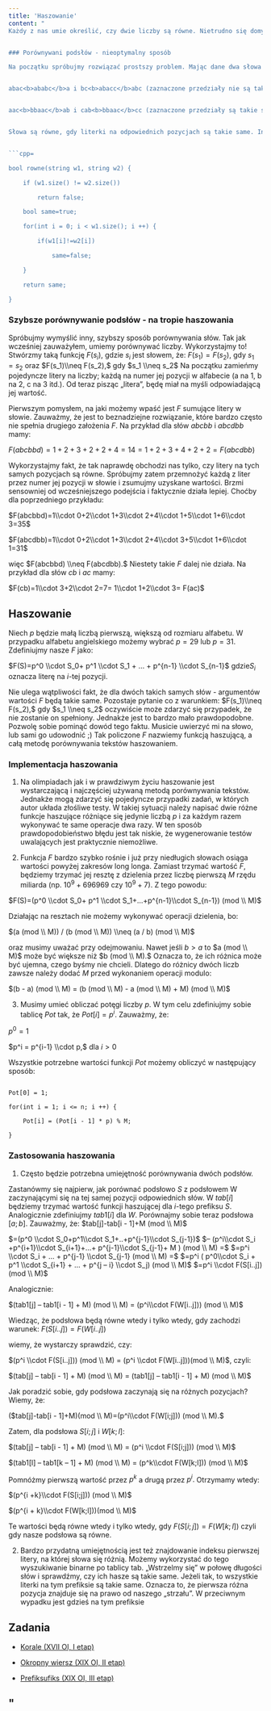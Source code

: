 ```yaml
---
title: 'Haszowanie'
content: "
Każdy z nas umie określić, czy dwie liczby są równe. Nietrudno się domyślić, że podobna umiejętność jest przydatna także w przypadku tekstów. Na dzisiejszej lekcji poznasz metodę haszowania. Jej zaletą jest stosunkowo łatwa implementacja i efektywność działania. Posiada również pewną wadę, ale o tym później.


### Porównywani podsłów - nieoptymalny sposób

Na początku spróbujmy rozwiązać prostszy problem. Mając dane dwa słowa $W$ i $S,$ chcielibyśmy sprawdzić, czy podsłowa $[i; j] W$ i $[k; l] S$ są takie same:


abac<b>ababc</b>a i bc<b>abacc</b>abc (zaznaczone przedziały nie są takie same)


aac<b>bbaac</b>ab i cab<b>bbaac</b>cc (zaznaczone przedziały są takie same)


Słowa są równe, gdy literki na odpowiednich pozycjach są takie same. Innymi słowy, jeśli zachodzi $W[i]=S[k], W[i+1]=S[k+1]...W[j]=S[l]$ to słowa są równe. W przeciwnym wypadku się różnią. Załóżmy, że $S$ i $W$ mają długość $n (1 \\leqslant  n \\leqslant  10^6).$ Porównywanie kolejnych literek zajmuje $O(k - l + 1),$ czyli w najgorszym wypadku $O(n)$ czasu. Co gdybyśmy chcieli porównać w ten sposób $q (1 \\leqslant  q \\leqslant  10^6)$ różnych par podsłów? Odbyłoby się to w czasie $O(qn),$ czyli w najgorszym wypadku $O(10^6 \\cdot 10^6) = O(10^{12}).$ Jeśli nie chcemy czekać kilku lat na wynik i nie mamysuperkomputera, musimy wymyślić lepszą metodę.


```cpp=

bool rowne(string w1, string w2) {

	if (w1.size() != w2.size())

		return false;

	bool same=true;

	for(int i = 0; i < w1.size(); i ++) {

		if(w1[i]!=w2[i])

			same=false;

	}

	return same;

}

```


### Szybsze porównywanie podsłów - na tropie haszowania

Spróbujmy wymyślić inny, szybszy sposób porównywania słów. Tak jak wcześniej zauważyłem, umiemy porównywać liczby. Wykorzystajmy to! Stwórzmy taką funkcję $F(s_i),$ gdzie $s_i$ jest słowem, że: $F(s_1)=F(s_2),$ gdy $s_1=s_2$ oraz $F(s_1)\\neq F(s_2),$ gdy $s_1 \\neq s_2$ Na początku zamieńmy pojedyncze litery na liczby; każdą na numer jej pozycji w alfabecie (a na 1, b na 2, c na 3 itd.). Od teraz pisząc „litera”, będę miał na myśli odpowiadającą jej wartość.


Pierwszym pomysłem, na jaki możemy wpaść jest $F$ sumujące litery w słowie. Zauważmy, że jest to beznadziejne rozwiązanie, które bardzo często nie spełnia drugiego założenia $F.$ Na przykład dla słów $abcbb$ i $abcdbb$ mamy:


$F(abcbbd)=1+2+3+2+2+4 = 14 = 1+2+3+4+2+2 = F(abcdbb)$


Wykorzystajmy fakt, że tak naprawdę obchodzi nas tylko, czy litery na tych samych pozycjach są równe. Spróbujmy zatem przemnożyć każdą z liter przez numer jej pozycji w słowie i zsumujmy uzyskane wartości. Brzmi sensowniej od wcześniejszego podejścia i faktycznie działa lepiej. Choćby dla poprzedniego przykładu:


$F(abcbbd)=1\\cdot 0+2\\cdot 1+3\\cdot 2+4\\cdot 1+5\\cdot 1+6\\cdot 3=35$


$F(abcdbb)=1\\cdot 0+2\\cdot 1+3\\cdot 2+4\\cdot 3+5\\cdot 1+6\\cdot 1=31$


więc $F(abcbbd) \\neq F(abcdbb).$ Niestety takie $F$ dalej nie działa. Na przykład dla słów $cb$ i $ac$ mamy:


$F(cb)=1\\cdot 3+2\\cdot 2=7= 1\\cdot 1+2\\cdot 3= F(ac)$


## Haszowanie

Niech $p$ będzie małą liczbą pierwszą, większą od rozmiaru alfabetu. W przypadku alfabetu angielskiego możemy wybrać $p = 29$ lub $p = 31.$ Zdefiniujmy nasze $F$ jako:


$F(S)=p^0 \\cdot S_0+ p^1 \\cdot S_1 + ... + p^{n-1} \\cdot S_{n-1}$ gdzie$S_i$ oznacza literę na $i$-tej pozycji.


Nie ulega wątpliwości fakt, że dla dwóch takich samych słów - argumentów wartości $F$ będą takie same. Pozostaje pytanie co z warunkiem: $F(s_1)\\neq F(s_2),$ gdy $s_1 \\neq s_2$ oczywiście może zdarzyć się przypadek, że nie zostanie on spełniony. Jednakże jest to bardzo mało prawdopodobne. Pozwolę sobie pominąć dowód tego faktu. Musicie uwierzyć mi na słowo, lub sami go udowodnić ;) Tak policzone $F$ nazwiemy funkcją haszującą, a całą metodę porównywania tekstów haszowaniem.


### Implementacja haszowania

1. Na olimpiadach jak i w prawdziwym życiu haszowanie jest wystarczającą i najczęściej używaną metodą porównywania tekstów. Jednakże mogą zdarzyć się pojedyncze przypadki zadań, w których autor układa złośliwe testy. W takiej sytuacji należy napisać dwie różne funkcje haszujące różniące się jedynie liczbą $p$ i za każdym razem wykonywać te same operacje dwa razy. W ten sposób prawdopodobieństwo błędu jest tak niskie, że wygenerowanie testów uwalających jest praktycznie niemożliwe.


3. Funkcja $F$ bardzo szybko rośnie i już przy niedługich słowach osiąga wartości powyżej zakresów long longa. Zamiast trzymać wartość $F,$ będziemy trzymać jej resztę z dzielenia przez liczbę pierwszą $M$ rzędu miliarda (np. $10^9+696969$ czy $10^9+7$). Z tego powodu:


$F(S)=(p^0 \\cdot S_0+ p^1 \\cdot S_1+...+p^{n-1}\\cdot S_{n-1}) (mod \\ M)$


Działając na resztach nie możemy wykonywać operacji dzielenia, bo:


$(a (mod \\ M)) / (b (mod \\ M)) \\neq (a / b) (mod \\ M)$


oraz musimy uważać przy odejmowaniu. Nawet jeśli $b > a$ to $a (mod \\ M)$ może być większe niż $b (mod \\ M).$ Oznacza to, że ich różnica może być ujemna, czego byśmy nie chcieli. Dlatego do różnicy dwóch liczb zawsze należy dodać $M$ przed wykonaniem operacji modulo:


$(b - a) (mod \\ M) = (b (mod \\ M) - a (mod \\ M) + M) (mod \\ M)$


3. Musimy umieć obliczać potęgi liczby $p.$ W tym celu zdefiniujmy sobie tablicę $Pot$ tak, że $Pot[i] = p ^ i.$ Zauważmy, że:


$p^0 = 1$


$p^i = p^{i-1} \\cdot  p,$ dla $i > 0$


Wszystkie potrzebne wartości funkcji $Pot$ możemy obliczyć w następujący sposób:


```cpp=

Pot[0] = 1;

for(int i = 1; i <= n; i ++) {

	Pot[i] = (Pot[i - 1] * p) % M;

}

```


### Zastosowania haszowania

1. Często będzie potrzebna umiejętność porównywania dwóch podsłów.


Zastanówmy się najpierw, jak porównać podsłowo $S$ z podsłowem W zaczynającymi się na tej samej pozycji odpowiednich słów. W $tab[i]$ będziemy trzymać wartość funkcji haszującej dla $i$-tego prefiksu $S.$ Analogicznie zdefiniujmy $tab1[i]$ dla $W.$ Porównajmy sobie teraz podsłowa $[a;b].$ Zauważmy, że:
$tab[j]-tab[i - 1]+M (mod \\ M)$


$=(p^0 \\cdot  S_0+p^1\\cdot S_1+..+p^{j-1}\\cdot S_{j-1})$ $– (p^i\\cdot S_i +p^{i+1}\\cdot S_{i+1}+...+ p^{j-1}\\cdot S_{j-1}+ M ) (mod \\ M) =$ $=p^i \\cdot  S_i + … + p^{j-1} \\cdot  S_{j-1} (mod \\ M) =$ $=p^i ( p^0\\cdot S_i + p^1 \\cdot  S_{i+1} + … + p^{j – i} \\cdot  S_j) (mod \\ M)$
$=p^i \\cdot F(S[i..j]) (mod \\ M)$


Analogicznie:


$(tab1[j] – tab1[i - 1] + M) (mod \\ M) = (p^i\\cdot F(W[i..j])) (mod \\ M)$


Wiedząc, że podsłowa będą równe wtedy i tylko wtedy, gdy zachodzi warunek:
$F(S[i..j]) = F(W[i..j])$


wiemy, że wystarczy sprawdzić, czy:


$(p^i \\cdot  F(S[i..j])) (mod \\ M) = (p^i \\cdot  F(W[i..j]))(mod \\ M)$, czyli:


$(tab[j] – tab[i - 1] + M) (mod \\ M) = (tab1[j] – tab1[i - 1] + M) (mod \\ M)$


Jak poradzić sobie, gdy podsłowa zaczynają się na różnych pozycjach? Wiemy, że:


($tab[j]-tab[i - 1]+M)(mod \\ M)=(p^i\\cdot F(W[i;j])) (mod \\ M).$


Zatem, dla podsłowa $S[i;j]$ i $W[k;l]$:

$(tab[j] – tab[i - 1] + M) (mod \\ M) = (p^i \\cdot  F(S[i;j])) (mod \\ M)$

$(tab1[l] – tab1[k – 1] + M) (mod \\ M) = (p^k\\cdot F(W[k;l])) (mod \\ M)$


Pomnóżmy pierwszą wartość przez $p^k$ a drugą przez $p^i.$ Otrzymamy wtedy:

$(p^{i +k}\\cdot F(S[i;j])) (mod \\ M)$

$(p^{i + k}\\cdot F(W[k;l]))(mod \\ M)$


Te wartości będą równe wtedy i tylko wtedy, gdy $F(S[i;j]) = F(W[k;l])$ czyli gdy nasze podsłowa są równe.


2. Bardzo przydatną umiejętnością jest też znajdowanie indeksu pierwszej litery, na której słowa się różnią. Możemy wykorzystać do tego wyszukiwanie binarne po tablicy tab. „Wstrzelmy się” w połowę długości słów i sprawdźmy, czy ich hasze są takie same. Jeżeli tak, to wszystkie literki na tym prefiksie są takie same. Oznacza to, że pierwsza różna pozycja znajduje się na prawo od naszego „strzału”. W przeciwnym wypadku jest gdzieś na tym prefiksie


## Zadania

- [Korale (XVII OI, I etap)](https://szkopul.edu.pl/problemset/problem/6x4-Pmy-UoyrQpi19NsAz6Rn/site/?key=statement)

- [Okropny wiersz (XIX OI, II etap)](https://szkopul.edu.pl/problemset/problem/h9erYqBkPcC8KtSvLhMzhgjw/site/?key=statement)

- [Prefiksufiks (XIX OI, III etap)](https://szkopul.edu.pl/problemset/problem/oFbHZH1QYy8yYlyN9AezBIZb/site/?key=statement)

"
---
```

